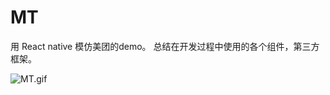 # MT
用 React native 模仿美团的demo。
总结在开发过程中使用的各个组件，第三方框架。

![MT.gif](http://upload-images.jianshu.io/upload_images/854488-3db76887aa658078.gif?imageMogr2/auto-orient/strip%7CimageView2/2/w/1240)
